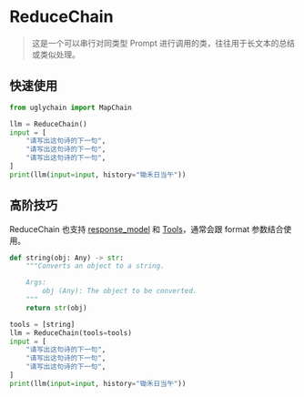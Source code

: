 # ReduceChain

> 这是一个可以串行对同类型 Prompt 进行调用的类，往往用于长文本的总结或类似处理。

## 快速使用

```python
from uglychain import MapChain

llm = ReduceChain()
input = [
    "请写出这句诗的下一句",
    "请写出这句诗的下一句",
    "请写出这句诗的下一句",
]
print(llm(input=input, history="锄禾日当午"))
```

## 高阶技巧

ReduceChain 也支持 [response_model](../Agent/structured.md) 和 [Tools](../Agent/tools.md)，通常会跟 format 参数结合使用。

```python
def string(obj: Any) -> str:
    """Converts an object to a string.

    Args:
        obj (Any): The object to be converted.
    """
    return str(obj)

tools = [string]
llm = ReduceChain(tools=tools)
input = [
    "请写出这句诗的下一句",
    "请写出这句诗的下一句",
    "请写出这句诗的下一句",
]
print(llm(input=input, history="锄禾日当午"))
```
